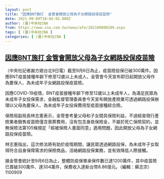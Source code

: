 ```yaml
---
layout: post
title: "因應BNT施打  金管會開放父母為子女網路投保疫苗險"
date: 2021-09-09T10:04:02.000Z
author: (臺)中央社CNA
from: https://www.cna.com.tw/news/afe/202109090289.aspx
tags: [ (臺)中央社CNA ]
categories: [ (臺)中央社CNA ]
---
```

<!--1631181842000-->
[因應BNT施打  金管會開放父母為子女網路投保疫苗險](https://www.cna.com.tw/news/afe/202109090289.aspx)
------

<div>
<div></div><div class="paragraph"><p>（中央社記者謝方娪台北9日電）截至9月6日為止，疫苗險投保已破300萬件。因應BNT疫苗接種年齡下修至12歲以上未成人，金管會今天宣布即日起開放父母作為要保人、為未成年子女網路投保疫苗險。</p><p>因應COVID-19疫情，BNT疫苗接種年齡下修至12歲以上未成年人，為滿足民眾為未成年子女投保需求，金融監督管理委員會今天宣布開放產險業可透過網路投保辦理以父母為要保人、為未成年子女投保費用型疫苗接種綜合險。</p><p>保險局副局長林志憲表示，金管會考量父母和子女間具保險利益，不過經查現行產險業者銷售疫苗險僅含喪葬費用，沒有包含身故保險金，不屬於死亡保險契約，並無保險法第105條規定「經被保險人書面同意」適用問題，因此開放父母為子女網路投保疫苗險。</p><p>林志憲指出，這次修法將有助於疫情期間，讓民眾透過網路投保，為未成年子女取得符合自身保障需求的保險商品，活絡網路投保業務，並有效降低人際接觸。</p><p>據金管會統計至9月6日為止，整體防疫保單承保件數已達1200萬件，其中疫苗險已賣破300萬件、達304萬件，保費收入達新台幣8.86億元。（編輯：蘇志宗）1100909</p></div>
</div>
